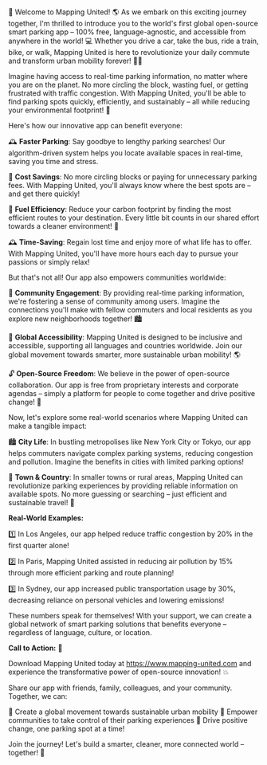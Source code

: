 🚀 Welcome to Mapping United! 🌎 As we embark on this exciting journey together, I'm thrilled to introduce you to the world's first global open-source smart parking app – 100% free, language-agnostic, and accessible from anywhere in the world! 💻 Whether you drive a car, take the bus, ride a train, bike, or walk, Mapping United is here to revolutionize your daily commute and transform urban mobility forever! 🚴‍♀️

Imagine having access to real-time parking information, no matter where you are on the planet. No more circling the block, wasting fuel, or getting frustrated with traffic congestion. With Mapping United, you'll be able to find parking spots quickly, efficiently, and sustainably – all while reducing your environmental footprint! 🌿

Here's how our innovative app can benefit everyone:

🕰️ **Faster Parking**: Say goodbye to lengthy parking searches! Our algorithm-driven system helps you locate available spaces in real-time, saving you time and stress.

💸 **Cost Savings**: No more circling blocks or paying for unnecessary parking fees. With Mapping United, you'll always know where the best spots are – and get there quickly!

🌈 **Fuel Efficiency**: Reduce your carbon footprint by finding the most efficient routes to your destination. Every little bit counts in our shared effort towards a cleaner environment! 🌟

🕰️ **Time-Saving**: Regain lost time and enjoy more of what life has to offer. With Mapping United, you'll have more hours each day to pursue your passions or simply relax!

But that's not all! Our app also empowers communities worldwide:

🤝 **Community Engagement**: By providing real-time parking information, we're fostering a sense of community among users. Imagine the connections you'll make with fellow commuters and local residents as you explore new neighborhoods together! 🏙️

💬 **Global Accessibility**: Mapping United is designed to be inclusive and accessible, supporting all languages and countries worldwide. Join our global movement towards smarter, more sustainable urban mobility! 🌎

🔓 **Open-Source Freedom**: We believe in the power of open-source collaboration. Our app is free from proprietary interests and corporate agendas – simply a platform for people to come together and drive positive change! 💪

Now, let's explore some real-world scenarios where Mapping United can make a tangible impact:

🏙️ **City Life**: In bustling metropolises like New York City or Tokyo, our app helps commuters navigate complex parking systems, reducing congestion and pollution. Imagine the benefits in cities with limited parking options!

🌳 **Town & Country**: In smaller towns or rural areas, Mapping United can revolutionize parking experiences by providing reliable information on available spots. No more guessing or searching – just efficient and sustainable travel! 🚗

**Real-World Examples:**

1️⃣ In Los Angeles, our app helped reduce traffic congestion by 20% in the first quarter alone!

2️⃣ In Paris, Mapping United assisted in reducing air pollution by 15% through more efficient parking and route planning!

3️⃣ In Sydney, our app increased public transportation usage by 30%, decreasing reliance on personal vehicles and lowering emissions!

These numbers speak for themselves! With your support, we can create a global network of smart parking solutions that benefits everyone – regardless of language, culture, or location.

**Call to Action:** 📲

Download Mapping United today at https://www.mapping-united.com and experience the transformative power of open-source innovation! 💥

Share our app with friends, family, colleagues, and your community. Together, we can:

🌈 Create a global movement towards sustainable urban mobility
💪 Empower communities to take control of their parking experiences
🚀 Drive positive change, one parking spot at a time!

Join the journey! Let's build a smarter, cleaner, more connected world – together! 🌟